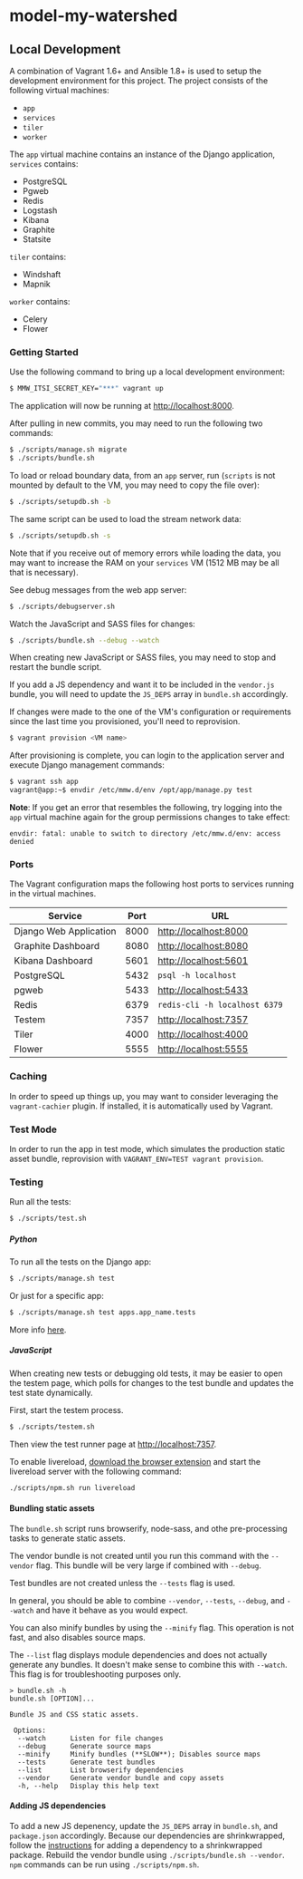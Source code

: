 # model-my-watershed

## Local Development

A combination of Vagrant 1.6+ and Ansible 1.8+ is used to setup the development environment for this project. The project consists of the following virtual machines:

- `app`
- `services`
- `tiler`
- `worker`

The `app` virtual machine contains an instance of the Django application, `services` contains:

- PostgreSQL
- Pgweb
- Redis
- Logstash
- Kibana
- Graphite
- Statsite

`tiler` contains:

- Windshaft
- Mapnik

`worker` contains:

- Celery
- Flower

### Getting Started

Use the following command to bring up a local development environment:

```bash
$ MMW_ITSI_SECRET_KEY="***" vagrant up
```

The application will now be running at [http://localhost:8000](http://localhost:8000).

After pulling in new commits, you may need to run the following two commands:

```bash
$ ./scripts/manage.sh migrate
$ ./scripts/bundle.sh
```

To load or reload boundary data, from an `app` server, run (`scripts` is not mounted by default to the VM, you may need to copy the file over):
```bash
$ ./scripts/setupdb.sh -b
```

The same script can be used to load the stream network data:
```bash
$ ./scripts/setupdb.sh -s
```

Note that if you receive out of memory errors while loading the data, you may want to increase the RAM on your `services` VM (1512 MB may be all that is necessary).


See debug messages from the web app server:

```bash
$ ./scripts/debugserver.sh
```

Watch the JavaScript and SASS files for changes:

```bash
$ ./scripts/bundle.sh --debug --watch
```

When creating new JavaScript or SASS files, you may need to stop and restart the bundle script.

If you add a JS dependency and want it to be included in the `vendor.js` bundle, you will need to update the `JS_DEPS` array in `bundle.sh` accordingly.

If changes were made to the one of the VM's configuration or requirements since the last time you provisioned, you'll need to reprovision.

```bash
$ vagrant provision <VM name>
```

After provisioning is complete, you can login to the application server and execute Django management commands:

```bash
$ vagrant ssh app
vagrant@app:~$ envdir /etc/mmw.d/env /opt/app/manage.py test
```

**Note**: If you get an error that resembles the following, try logging into the `app` virtual machine again for the group permissions changes to take effect:

```
envdir: fatal: unable to switch to directory /etc/mmw.d/env: access denied
```

### Ports

The Vagrant configuration maps the following host ports to services running in the virtual machines.

Service                | Port | URL
---------------------- | -----| ------------------------------------------------
Django Web Application | 8000 | [http://localhost:8000](http://localhost:8000)
Graphite Dashboard     | 8080 | [http://localhost:8080](http://localhost:8080)
Kibana Dashboard       | 5601 | [http://localhost:5601](http://localhost:5601)
PostgreSQL             | 5432 | `psql -h localhost`
pgweb                  | 5433 | [http://localhost:5433](http://localhost:5433)
Redis                  | 6379 | `redis-cli -h localhost 6379`
Testem                 | 7357 | [http://localhost:7357](http://localhost:7357)
Tiler                  | 4000 | [http://localhost:4000](http://localhost:4000)
Flower                 | 5555 | [http://localhost:5555](http://localhost:5555)

### Caching

In order to speed up things up, you may want to consider leveraging the `vagrant-cachier` plugin. If installed, it is automatically used by Vagrant.

### Test Mode

In order to run the app in test mode, which simulates the production static asset bundle, reprovision with `VAGRANT_ENV=TEST vagrant provision`.

### Testing

Run all the tests:

```bash
$ ./scripts/test.sh
```

##### Python

To run all the tests on the Django app:

```bash
$ ./scripts/manage.sh test
```

Or just for a specific app:

```bash
$ ./scripts/manage.sh test apps.app_name.tests
```

More info [here](https://docs.djangoproject.com/en/1.8/topics/testing/).

##### JavaScript

When creating new tests or debugging old tests, it may be easier to open the testem page, which polls for changes to the test bundle and updates the test state dynamically.

First, start the testem process.

```bash
$ ./scripts/testem.sh
```
Then view the test runner page at [http://localhost:7357](http://localhost:7357).

To enable livereload, [download the browser extension](http://livereload.com/extensions/)
and start the livereload server with the following command:

```bash
./scripts/npm.sh run livereload
```

#### Bundling static assets

The `bundle.sh` script runs browserify, node-sass, and othe pre-processing
tasks to generate static assets.

The vendor bundle is not created until you run this command with the
`--vendor` flag. This bundle will be very large if combined with `--debug`.

Test bundles are not created unless the `--tests` flag is used.

In general, you should be able to combine `--vendor`, `--tests`, `--debug`,
and `--watch` and have it behave as you would expect.

You can also minify bundles by using the `--minify` flag. This operation is
not fast, and also disables source maps.

The `--list` flag displays module dependencies and does not actually generate
any bundles. It doesn't make sense to combine this with `--watch`.
This flag is for troubleshooting purposes only.

    > bundle.sh -h
    bundle.sh [OPTION]...

    Bundle JS and CSS static assets.

     Options:
      --watch      Listen for file changes
      --debug      Generate source maps
      --minify     Minify bundles (**SLOW**); Disables source maps
      --tests      Generate test bundles
      --list       List browserify dependencies
      --vendor     Generate vendor bundle and copy assets
      -h, --help   Display this help text

#### Adding JS dependencies

To add a new JS depenency, update the `JS_DEPS` array in `bundle.sh`, and `package.json` accordingly.
Because our dependencies are shrinkwrapped, follow the [instructions](https://docs.npmjs.com/cli/shrinkwrap#building-shrinkwrapped-packages) for adding a dependency to a shrinkwrapped package.
Rebuild the vendor bundle using `./scripts/bundle.sh --vendor`.
`npm` commands can be run using `./scripts/npm.sh`.

